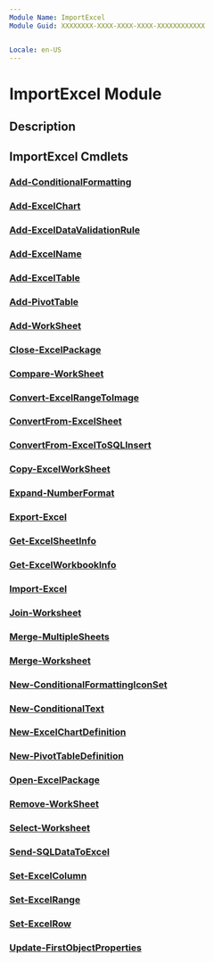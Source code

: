 ```yaml
---
Module Name: ImportExcel
Module Guid: XXXXXXXX-XXXX-XXXX-XXXX-XXXXXXXXXXXX


Locale: en-US
---
```


# ImportExcel Module
## Description


## ImportExcel Cmdlets
### [Add-ConditionalFormatting](Add-ConditionalFormatting.md)


### [Add-ExcelChart](Add-ExcelChart.md)


### [Add-ExcelDataValidationRule](Add-ExcelDataValidationRule.md)


### [Add-ExcelName](Add-ExcelName.md)


### [Add-ExcelTable](Add-ExcelTable.md)


### [Add-PivotTable](Add-PivotTable.md)


### [Add-WorkSheet](Add-WorkSheet.md)


### [Close-ExcelPackage](Close-ExcelPackage.md)


### [Compare-WorkSheet](Compare-WorkSheet.md)


### [Convert-ExcelRangeToImage](Convert-ExcelRangeToImage.md)


### [ConvertFrom-ExcelSheet](ConvertFrom-ExcelSheet.md)


### [ConvertFrom-ExcelToSQLInsert](ConvertFrom-ExcelToSQLInsert.md)


### [Copy-ExcelWorkSheet](Copy-ExcelWorkSheet.md)


### [Expand-NumberFormat](Expand-NumberFormat.md)


### [Export-Excel](Export-Excel.md)


### [Get-ExcelSheetInfo](Get-ExcelSheetInfo.md)


### [Get-ExcelWorkbookInfo](Get-ExcelWorkbookInfo.md)


### [Import-Excel](Import-Excel.md)


### [Join-Worksheet](Join-Worksheet.md)


### [Merge-MultipleSheets](Merge-MultipleSheets.md)


### [Merge-Worksheet](Merge-Worksheet.md)


### [New-ConditionalFormattingIconSet](New-ConditionalFormattingIconSet.md)


### [New-ConditionalText](New-ConditionalText.md)


### [New-ExcelChartDefinition](New-ExcelChartDefinition.md)


### [New-PivotTableDefinition](New-PivotTableDefinition.md)


### [Open-ExcelPackage](Open-ExcelPackage.md)


### [Remove-WorkSheet](Remove-WorkSheet.md)


### [Select-Worksheet](Select-Worksheet.md)


### [Send-SQLDataToExcel](Send-SQLDataToExcel.md)


### [Set-ExcelColumn](Set-ExcelColumn.md)


### [Set-ExcelRange](Set-ExcelRange.md)


### [Set-ExcelRow](Set-ExcelRow.md)


### [Update-FirstObjectProperties](Update-FirstObjectProperties.md)


